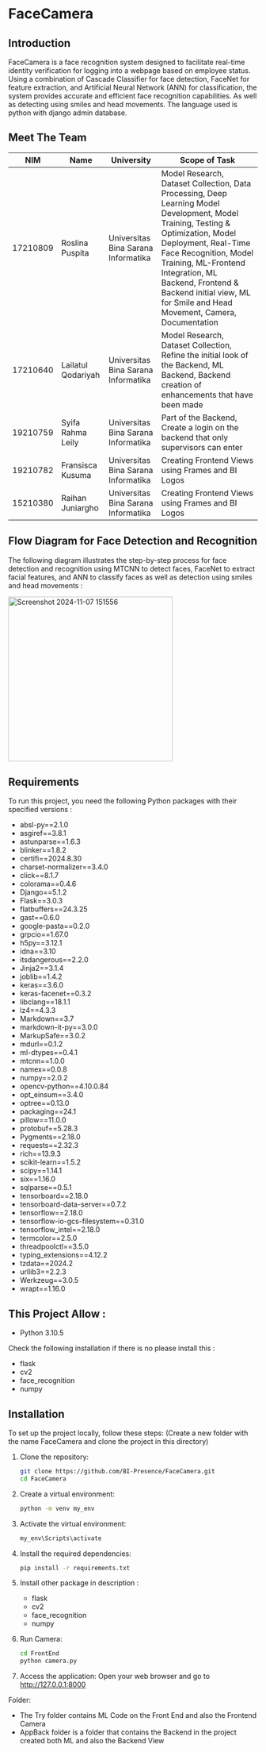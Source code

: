 # FaceCamera
## Introduction
FaceCamera is a face recognition system designed to facilitate real-time identity verification for logging into a webpage based on employee status. Using a combination of Cascade Classifier for face detection, FaceNet for feature extraction, and Artificial Neural Network (ANN) for classification, the system provides accurate and efficient face recognition capabilities. As well as detecting using smiles and head movements. The language used is python with django admin database.
## Meet The Team
| NIM      | Name                         | University                             | Scope of Task                                                                                                                                                                                                                              |
| ---------| --------------------------   | ---------------------------------------| ------------------------------------------------------------------------------------------------------------------------------------------------------------------------------------------------------------------------------------------ |
| 17210809 | Roslina Puspita              | Universitas Bina Sarana Informatika    | Model Research, Dataset Collection, Data Processing, Deep Learning Model Development, Model Training, Testing & Optimization, Model Deployment, Real-Time Face Recognition, Model Training, ML-Frontend Integration, ML Backend, Frontend & Backend initial view, ML for Smile and Head Movement, Camera, Documentation |
| 17210640 | Lailatul Qodariyah           | Universitas Bina Sarana Informatika    | Model Research, Dataset Collection, Refine the initial look of the Backend, ML Backend, Backend creation of enhancements that have been made |
| 19210759 | Syifa Rahma Leily            | Universitas Bina Sarana Informatika    | Part of the Backend, Create a login on the backend that only supervisors can enter | |
| 19210782 | Fransisca Kusuma             | Universitas Bina Sarana Informatika    | Creating Frontend Views using Frames and BI Logos |
| 15210380 | Raihan Juniargho             | Universitas Bina Sarana Informatika    | Creating Frontend Views using Frames and BI Logos |

## Flow Diagram for Face Detection and Recognition
The following diagram illustrates the step-by-step process for face detection and recognition using MTCNN to detect faces, FaceNet to extract facial features, and ANN to classify faces as well as detection using smiles and head movements :

<img width="332" alt="Screenshot 2024-11-07 151556" src="https://github.com/user-attachments/assets/65f96918-6217-43dc-bec9-c6c5736af80b">


## Requirements
To run this project, you need the following Python packages with their specified versions :
- absl-py==2.1.0
- asgiref==3.8.1
- astunparse==1.6.3
- blinker==1.8.2
- certifi==2024.8.30
- charset-normalizer==3.4.0
- click==8.1.7
- colorama==0.4.6
- Django==5.1.2
- Flask==3.0.3
- flatbuffers==24.3.25
- gast==0.6.0
- google-pasta==0.2.0
- grpcio==1.67.0
- h5py==3.12.1
- idna==3.10
- itsdangerous==2.2.0
- Jinja2==3.1.4
- joblib==1.4.2
- keras==3.6.0
- keras-facenet==0.3.2
- libclang==18.1.1
- lz4==4.3.3
- Markdown==3.7
- markdown-it-py==3.0.0
- MarkupSafe==3.0.2
- mdurl==0.1.2
- ml-dtypes==0.4.1
- mtcnn==1.0.0
- namex==0.0.8
- numpy==2.0.2
- opencv-python==4.10.0.84
- opt_einsum==3.4.0
- optree==0.13.0
- packaging==24.1
- pillow==11.0.0
- protobuf==5.28.3
- Pygments==2.18.0
- requests==2.32.3
- rich==13.9.3
- scikit-learn==1.5.2
- scipy==1.14.1
- six==1.16.0
- sqlparse==0.5.1
- tensorboard==2.18.0
- tensorboard-data-server==0.7.2
- tensorflow==2.18.0
- tensorflow-io-gcs-filesystem==0.31.0
- tensorflow_intel==2.18.0
- termcolor==2.5.0
- threadpoolctl==3.5.0
- typing_extensions==4.12.2
- tzdata==2024.2
- urllib3==2.2.3
- Werkzeug==3.0.5
- wrapt==1.16.0

## This Project Allow :
- Python 3.10.5

Check the following installation if there is no please install this :
- flask 
- cv2
- face_recognition
- numpy

## Installation
To set up the project locally, follow these steps:
(Create a new folder with the name FaceCamera and clone the project in this directory)

1. Clone the repository:
   ```bash
   git clone https://github.com/BI-Presence/FaceCamera.git
   cd FaceCamera
    ```
   
2. Create a virtual environment:
   ```bash
   python -m venv my_env
   ```

3. Activate the virtual environment:
   ```bash
   my_env\Scripts\activate
    ```

4. Install the required dependencies:
   ```bash
   pip install -r requirements.txt
   ```

5. Install other package in description :
    - flask
   - cv2
   - face_recognition
   - numpy

6. Run Camera:
    ```bash
    cd FrontEnd
    python camera.py
    ```

7. Access the application:
   Open your web browser and go to http://127.0.0.1:8000


Folder:
- The Try folder contains ML Code on the Front End and also the Frontend Camera
- AppBack folder is a folder that contains the Backend in the project created both ML and also the Backend View

